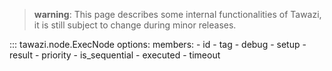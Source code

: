 > **warning**:
> This page describes some internal functionalities of Tawazi, it is still subject to change during minor releases.

::: tawazi.node.ExecNode
    options:
      members:
        - id
        - tag
        - debug
        - setup
        - result
        - priority
        - is_sequential
        - executed
        - timeout
